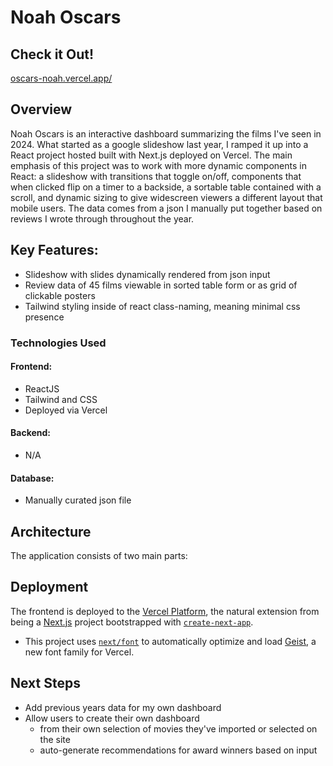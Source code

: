 # Noah Oscars

## Check it Out!

[oscars-noah.vercel.app/](oscars-noah.vercel.app/)

## Overview

Noah Oscars is an interactive dashboard summarizing the films I've seen in 2024. What started as a google slideshow last year, I ramped it up into a React project hosted built with Next.js deployed on Vercel. The main emphasis of this project was to work with more dynamic components in React: a slideshow with transitions that toggle on/off, components that when clicked flip on a timer to a backside, a sortable table contained with a scroll, and dynamic sizing to give widescreen viewers a different layout that mobile users. The data comes from a json I manually put together based on reviews I wrote through throughout the year.

## Key Features:

- Slideshow with slides dynamically rendered from json input
- Review data of 45 films viewable in sorted table form or as grid of clickable posters
- Tailwind styling inside of react class-naming, meaning minimal css presence

### Technologies Used

#### Frontend:

- ReactJS
- Tailwind and CSS
- Deployed via Vercel

#### Backend:

- N/A

#### Database:

- Manually curated json file

## Architecture

The application consists of two main parts:

## Deployment

The frontend is deployed to the [Vercel Platform](https://vercel.com/new?utm_medium=default-template&filter=next.js&utm_source=create-next-app&utm_campaign=create-next-app-readme), the natural extension from being a [Next.js](https://nextjs.org) project bootstrapped with [`create-next-app`](https://nextjs.org/docs/app/api-reference/cli/create-next-app).

- This project uses [`next/font`](https://nextjs.org/docs/app/building-your-application/optimizing/fonts) to automatically optimize and load [Geist](https://vercel.com/font), a new font family for Vercel.

## Next Steps

- Add previous years data for my own dashboard
- Allow users to create their own dashboard
  - from their own selection of movies they've imported or selected on the site
  - auto-generate recommendations for award winners based on input
